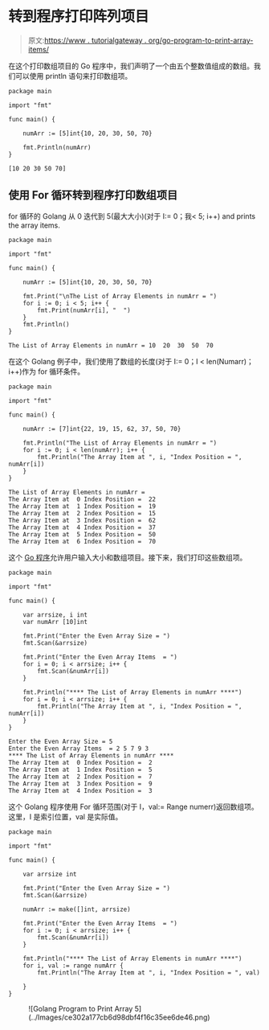 # 转到程序打印阵列项目

> 原文:[https://www . tutorialgateway . org/go-program-to-print-array-items/](https://www.tutorialgateway.org/go-program-to-print-array-items/)

在这个打印数组项目的 Go 程序中，我们声明了一个由五个整数值组成的数组。我们可以使用 println 语句来打印数组项。

```
package main

import "fmt"

func main() {

    numArr := [5]int{10, 20, 30, 50, 70}

    fmt.Println(numArr)
}
```

```
[10 20 30 50 70]
```

## 使用 For 循环转到程序打印数组项目

for 循环的 Golang 从 0 迭代到 5(最大大小)(对于 I:= 0；我< 5; i++) and prints the array items.

```
package main

import "fmt"

func main() {

    numArr := [5]int{10, 20, 30, 50, 70}

    fmt.Print("\nThe List of Array Elements in numArr = ")
    for i := 0; i < 5; i++ {
        fmt.Print(numArr[i], "  ")
    }
    fmt.Println()
}
```

```
The List of Array Elements in numArr = 10  20  30  50  70 
```

在这个 Golang 例子中，我们使用了数组的长度(对于 I:= 0；I < len(Numarr)；i++)作为 for 循环条件。

```
package main

import "fmt"

func main() {

    numArr := [7]int{22, 19, 15, 62, 37, 50, 70}

    fmt.Println("The List of Array Elements in numArr = ")
    for i := 0; i < len(numArr); i++ {
        fmt.Println("The Array Item at ", i, "Index Position = ", numArr[i])
    }
}
```

```
The List of Array Elements in numArr = 
The Array Item at  0 Index Position =  22
The Array Item at  1 Index Position =  19
The Array Item at  2 Index Position =  15
The Array Item at  3 Index Position =  62
The Array Item at  4 Index Position =  37
The Array Item at  5 Index Position =  50
The Array Item at  6 Index Position =  70
```

这个 [Go 程序](https://www.tutorialgateway.org/go-programs/)允许用户输入大小和数组项目。接下来，我们打印这些数组项。

```
package main

import "fmt"

func main() {

    var arrsize, i int
    var numArr [10]int

    fmt.Print("Enter the Even Array Size = ")
    fmt.Scan(&arrsize)

    fmt.Print("Enter the Even Array Items  = ")
    for i = 0; i < arrsize; i++ {
        fmt.Scan(&numArr[i])
    }

    fmt.Println("**** The List of Array Elements in numArr ****")
    for i = 0; i < arrsize; i++ {
        fmt.Println("The Array Item at ", i, "Index Position = ", numArr[i])
    }
}
```

```
Enter the Even Array Size = 5
Enter the Even Array Items  = 2 5 7 9 3
**** The List of Array Elements in numArr ****
The Array Item at  0 Index Position =  2
The Array Item at  1 Index Position =  5
The Array Item at  2 Index Position =  7
The Array Item at  3 Index Position =  9
The Array Item at  4 Index Position =  3
```

这个 Golang 程序使用 For 循环范围(对于 I，val:= Range numerr)返回数组项。这里，I 是索引位置，val 是实际值。

```
package main

import "fmt"

func main() {

    var arrsize int

    fmt.Print("Enter the Even Array Size = ")
    fmt.Scan(&arrsize)

    numArr := make([]int, arrsize)

    fmt.Print("Enter the Even Array Items  = ")
    for i := 0; i < arrsize; i++ {
        fmt.Scan(&numArr[i])
    }

    fmt.Println("**** The List of Array Elements in numArr ****")
    for i, val := range numArr {
        fmt.Println("The Array Item at ", i, "Index Position = ", val)

    }
}
```

<figure class="wp-block-image size-large">![Golang Program to Print Array 5](../Images/ce302a177cb6d98dbf4f16c35ee6de46.png)</figure>